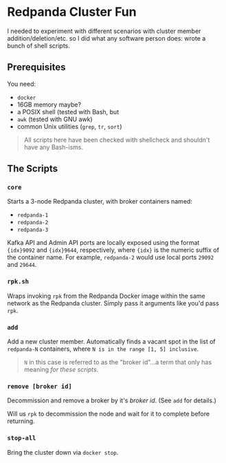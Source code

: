 # Redpanda Cluster Fun

I needed to experiment with different scenarios with cluster member
addition/deletion/etc. so I did what any software person does: wrote a
bunch of shell scripts.

## Prerequisites

You need:
 - `docker`
 - 16GB memory maybe?
 - a POSIX shell (tested with Bash, but
 - `awk` (tested with GNU awk)
 - common Unix utilities (`grep`, `tr`, `sort`)

> All scripts here have been checked with shellcheck and shouldn't
> have any Bash-isms.

## The Scripts

### `core`

Starts a 3-node Redpanda cluster, with broker containers named:
  - `redpanda-1`
  - `redpanda-2`
  - `redpanda-3`

Kafka API and Admin API ports are locally exposed using the format
`{idx}9092` and `{idx}9644`, respectively, where `{idx}` is the
numeric suffix of the container name. For example, `redpanda-2` would
use local ports `29092` and `29644`.

### `rpk.sh`

Wraps invoking `rpk` from the Redpanda Docker image within the same
network as the Redpanda cluster. Simply pass it arguments like you'd
pass `rpk`.

### `add`

Add a new cluster member. Automatically finds a vacant spot in the
list of `redpanda-N` containers, where `N is in the range [1, 5]
inclusive`.

> `N` in this case is referred to as the "broker id"...a term that
> only has meaning _for these scripts_.

### `remove [broker id]`

Decommission and remove a broker by it's _broker id_. (See `add` for details.)

Will us `rpk` to decommission the node and wait for it to complete
before returning.

### `stop-all`

Bring the cluster down via `docker stop`.
